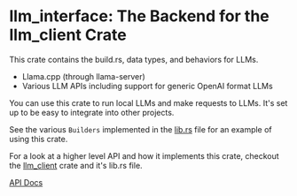 # llm_interface: The Backend for the llm_client Crate

This crate contains the build.rs, data types, and behaviors for LLMs.

* Llama.cpp (through llama-server) 
* Various LLM APIs including support for generic OpenAI format LLMs

You can use this crate to run local LLMs and make requests to LLMs. It's set up to be easy to integrate into other projects. 

See the various `Builders` implemented in the [lib.rs](https://github.com/ShelbyJenkins/llm_client/llm_interface/src/lib.rs) file for an example of using this crate.

For a look at a higher level API and how it implements this crate, checkout the [llm_client](https://github.com/ShelbyJenkins/llm_client) crate and it's lib.rs file.

[API Docs](https://docs.rs/llm_interface/latest/llm_interface/)